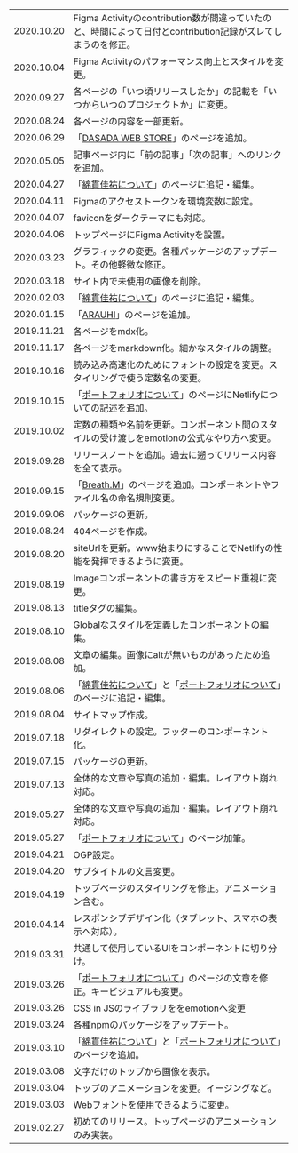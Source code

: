 |||
|-|-|
|2020.10.20|Figma Activityのcontribution数が間違っていたのと、時間によって日付とcontribution記録がズレてしまうのを修正。|
|2020.10.04|Figma Activityのパフォーマンス向上とスタイルを変更。|
|2020.09.27|各ページの「いつ頃リリースしたか」の記載を「いつからいつのプロジェクトか」に変更。|
|2020.08.24|各ページの内容を一部更新。|
|2020.06.29|「[DASADA WEB STORE](/dasada-web-store/)」のページを追加。|
|2020.05.05|記事ページ内に「前の記事」「次の記事」へのリンクを追加。|
|2020.04.27|「[綿貫佳祐について](/about-me/)」のページに追記・編集。|
|2020.04.11|Figmaのアクセストークンを環境変数に設定。|
|2020.04.07|faviconをダークテーマにも対応。|
|2020.04.06|トップページにFigma Activityを設置。|
|2020.03.23|グラフィックの変更。各種パッケージのアップデート。その他軽微な修正。|
|2020.03.18|サイト内で未使用の画像を削除。|
|2020.02.03|「[綿貫佳祐について](/about-me/)」のページに追記・編集。|
|2020.01.15|「[ARAUHI](/arauhi/)」のページを追加。|
|2019.11.21|各ページをmdx化。|
|2019.11.17|各ページをmarkdown化。細かなスタイルの調整。|
|2019.10.16|読み込み高速化のためにフォントの設定を変更。スタイリングで使う定数名の変更。|
|2019.10.15|「[ポートフォリオについて](/about-this-portfolio/)」のページにNetlifyについての記述を追加。|
|2019.10.02|定数の種類や名前を更新。コンポーネント間のスタイルの受け渡しをemotionの公式なやり方へ変更。|
|2019.09.28|リリースノートを追加。過去に遡ってリリース内容を全て表示。|
|2019.09.15|「[Breath.M](/breath-m/)」のページを追加。コンポーネントやファイル名の命名規則変更。|
|2019.09.06|パッケージの更新。|
|2019.08.24|404ページを作成。|
|2019.08.20|siteUrlを更新。www始まりにすることでNetlifyの性能を発揮できるように変更。|
|2019.08.19|Imageコンポーネントの書き方をスピード重視に変更。|
|2019.08.13|titleタグの編集。|
|2019.08.10|Globalなスタイルを定義したコンポーネントの編集。|
|2019.08.08|文章の編集。画像にaltが無いものがあったため追加。|
|2019.08.06|「[綿貫佳祐について](/about-me/)」と「[ポートフォリオについて](/about-this-portfolio/)」のページに追記・編集。|
|2019.08.04|サイトマップ作成。|
|2019.07.18|リダイレクトの設定。フッターのコンポーネント化。|
|2019.07.15|パッケージの更新。|
|2019.07.13|全体的な文章や写真の追加・編集。レイアウト崩れ対応。|
|2019.05.27|全体的な文章や写真の追加・編集。レイアウト崩れ対応。|
|2019.05.27|「[ポートフォリオについて](/about-this-portfolio/)」のページ加筆。|
|2019.04.21|OGP設定。|
|2019.04.20|サブタイトルの文言変更。|
|2019.04.19|トップページのスタイリングを修正。アニメーション含む。|
|2019.04.14|レスポンシブデザイン化（タブレット、スマホの表示へ対応）。|
|2019.03.31|共通して使用しているUIをコンポーネントに切り分け。|
|2019.03.26|「[ポートフォリオについて](/about-this-portfolio/)」のページの文章を修正。キービジュアルも変更。|
|2019.03.26|CSS in JSのライブラリををemotionへ変更|
|2019.03.24|各種npmのパッケージをアップデート。|
|2019.03.10|「[綿貫佳祐について](/about-me/)」と「[ポートフォリオについて](/about-this-portfolio/)」のページを追加。|
|2019.03.08|文字だけのトップから画像を表示。|
|2019.03.04|トップのアニメーションを変更。イージングなど。|
|2019.03.03|Webフォントを使用できるように変更。|
|2019.02.27|初めてのリリース。トップページのアニメーションのみ実装。|
